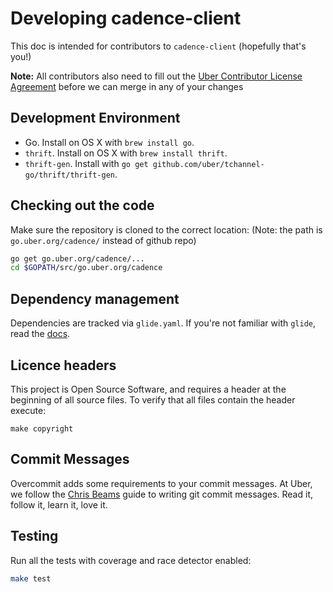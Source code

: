# Developing cadence-client

This doc is intended for contributors to `cadence-client` (hopefully that's you!)

**Note:** All contributors also need to fill out the [Uber Contributor License Agreement](http://t.uber.com/cla) before we can merge in any of your changes

## Development Environment

* Go. Install on OS X with `brew install go`.
* `thrift`. Install on OS X with `brew install thrift`.
* `thrift-gen`. Install with `go get github.com/uber/tchannel-go/thrift/thrift-gen`.

## Checking out the code

Make sure the repository is cloned to the correct location:
(Note: the path is `go.uber.org/cadence/` instead of github repo)

```bash
go get go.uber.org/cadence/...
cd $GOPATH/src/go.uber.org/cadence
```

## Dependency management

Dependencies are tracked via `glide.yaml`. If you're not familiar with `glide`,
read the [docs](https://github.com/Masterminds/glide#usage).

## Licence headers

This project is Open Source Software, and requires a header at the beginning of
all source files. To verify that all files contain the header execute:

```lang=bash
make copyright
```

## Commit Messages

Overcommit adds some requirements to your commit messages. At Uber, we follow the
[Chris Beams](http://chris.beams.io/posts/git-commit/) guide to writing git
commit messages. Read it, follow it, learn it, love it.

## Testing

Run all the tests with coverage and race detector enabled:

```bash
make test
```
